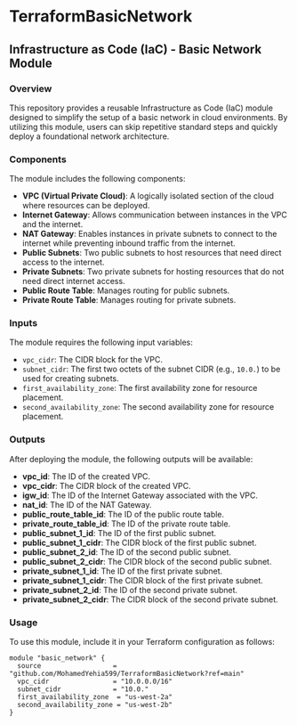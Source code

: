 # TerraformBasicNetwork

## Infrastructure as Code (IaC) - Basic Network Module

### Overview
This repository provides a reusable Infrastructure as Code (IaC) module designed to simplify the setup of a basic network in cloud environments. By utilizing this module, users can skip repetitive standard steps and quickly deploy a foundational network architecture.

### Components
The module includes the following components:

- **VPC (Virtual Private Cloud)**: A logically isolated section of the cloud where resources can be deployed.
- **Internet Gateway**: Allows communication between instances in the VPC and the internet.
- **NAT Gateway**: Enables instances in private subnets to connect to the internet while preventing inbound traffic from the internet.
- **Public Subnets**: Two public subnets to host resources that need direct access to the internet.
- **Private Subnets**: Two private subnets for hosting resources that do not need direct internet access.
- **Public Route Table**: Manages routing for public subnets.
- **Private Route Table**: Manages routing for private subnets.

### Inputs
The module requires the following input variables:

- `vpc_cidr`: The CIDR block for the VPC.
- `subnet_cidr`: The first two octets of the subnet CIDR (e.g., `10.0.`) to be used for creating subnets.
- `first_availability_zone`: The first availability zone for resource placement.
- `second_availability_zone`: The second availability zone for resource placement.

### Outputs
After deploying the module, the following outputs will be available:

- **vpc_id**: The ID of the created VPC.
- **vpc_cidr**: The CIDR block of the created VPC.
- **igw_id**: The ID of the Internet Gateway associated with the VPC.
- **nat_id**: The ID of the NAT Gateway.
- **public_route_table_id**: The ID of the public route table.
- **private_route_table_id**: The ID of the private route table.
- **public_subnet_1_id**: The ID of the first public subnet.
- **public_subnet_1_cidr**: The CIDR block of the first public subnet.
- **public_subnet_2_id**: The ID of the second public subnet.
- **public_subnet_2_cidr**: The CIDR block of the second public subnet.
- **private_subnet_1_id**: The ID of the first private subnet.
- **private_subnet_1_cidr**: The CIDR block of the first private subnet.
- **private_subnet_2_id**: The ID of the second private subnet.
- **private_subnet_2_cidr**: The CIDR block of the second private subnet.

### Usage
To use this module, include it in your Terraform configuration as follows:

```hcl
module "basic_network" {
  source                  = "github.com/MohamedYehia599/TerraformBasicNetwork?ref=main"
  vpc_cidr                = "10.0.0.0/16"
  subnet_cidr             = "10.0."
  first_availability_zone  = "us-west-2a"
  second_availability_zone = "us-west-2b"
}